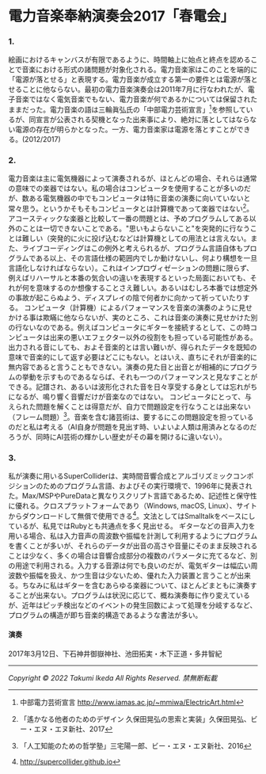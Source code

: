 # 電力音楽奉納演奏会2017「春電会」

### 1.
絵画におけるキャンバスが有限であるように、時間軸上に始点と終点を認めることで音楽における形式の諸問題が対象化される。電力音楽家はこのことを端的に「電源が落とせる」と表現する。電力音楽が成立する第一の要件とは電源が落とせることに他ならない。最初の電力音楽演奏会は2011年7月に行なわれたが、電子音楽ではなく電気音楽でもない、電力音楽が何であるかについては保留されたままだった。電力音楽の語は三輪眞弘氏の「中部電力芸術宣言」[^1]を参照しているが、同宣言が公表される契機となった出来事により、絶対に落としてはならない電源の存在が明らかとなった。一方、電力音楽家は電源を落とすことができる。(2012/2017)

### 2.
電力音楽は主に電気機器によって演奏されるが、ほとんどの場合、それらは通常の意味での楽器ではない。私の場合はコンピュータを使用することが多いのだが、数ある電気機器の中でもコンピュータは特に音楽の演奏に向いていないと常々思う。というかそもそもコンピュータとは計算機であって楽器ではない[^2]。アコースティックな楽器と比較して一番の問題とは、予めプログラムしてある以外のことは一切できないことである。"思いもよらないこと"を突発的に行なうことは難しい（突発的に火に投げ込むなどは計算機としての用法とは言えない。また、ライブコーディングはこの例外と考えられるが、プログラム言語自体もプログラムである以上、その言語仕様の範囲内でしか動けないし、何より構想を一旦言語化しなければならない）。これはインプロヴィゼーションの問題に限らず、例えばリハーサルと本番の気合いの違いを表現するといった局面においても、それが何を意味するのか想像することさえ難しい。あるいはむしろ本番では想定外の事故が起こらぬよう、ディスプレイの陰で何者かに向かって祈っていたりする。
コンピュータ（計算機）によるパフォーマンスを音楽の演奏のように見せかける事は欺瞞に他ならないが、実のところ、これは音楽の演奏に見せかけた別の行ないなのである。例えばコンピュータにギターを接続するとして、この時コンピュータは出来の悪いエフェクター以外の役割をも担っている可能性がある。出力される音にしても、およそ音楽的とは言い難いが、得られたデータを既知の意味で音楽的にして返す必要はどこにもない。とはいえ、直ちにそれが音楽的に無内容であると言うこともできない。演奏の見た目と出音とが相補的にプログラムの挙動を示すものであるならば、それも一つのパフォーマンスと見なすことができる。記譜され、あるいは波形化された音を日々享受する身としては忘れがちになるが、鳴り響く音響だけが音楽なのではない。
コンピュータにとって、与えられた問題を解くことは得意だが、自力で問題設定を行なうことは出来ない（フレーム問題）[^3]。音楽を含む諸芸術は、要するにこの問題設定を担っているのだと私は考える（AI自身が問題を見出す時、いよいよ人類は用済みとなるのだろうが、同時にAI芸術の輝かしい歴史がその幕を開けるに違いない）。

### 3.
私が演奏に用いるSuperColliderは、実時間音響合成とアルゴリズミックコンポジションのためのプログラム言語、およびその実行環境で、1996年に発表された。Max/MSPやPureDataと異なりスクリプト言語であるため、記述性と保守性に優れる。クロスプラットフォームであり（Windows, macOS, Linux）、サイトからダウンロードして無償で使用できる[^4]。文法としてはSmalltalkをベースにしているが、私見ではRubyとも共通点を多く見出せる。
ギターなどの音声入力を用いる場合、私は入力音声の周波数や振幅を計測して利用するようにプログラムを書くことが多いが、それらのデータが出音の高さや音量にそのまま反映されることは少なく、多くの場合は音響合成部分の複数のパラメータに充てるなど、別の用途で利用される。入力する音源は何でも良いのだが、電気ギターは幅広い周波数や振幅を扱え、かつ生音は少ないため、優れた入力装置と言うことが出来る。ちなみに私はギターを含むあらゆる楽器について、ほとんどまともに演奏することが出来ない。プログラムは状況に応じて、概ね演奏毎に作り変えているが、近年はピッチ検出などのイベントの発生回数によって処理を分岐するなど、プログラムの構造が即ち音楽的構造であるような書法が多い。

[^1]: 中部電力芸術宣言 http://www.iamas.ac.jp/~mmiwa/ElectricArt.html
[^2]: 「遙かなる他者のためのデザイン 久保田晃弘の思索と実装」久保田晃弘、ビー・エヌ・エヌ新社、2017
[^3]: 「人工知能のための哲学塾」三宅陽一郎、ビー・エヌ・エヌ新社、2016
[^4]: http://supercollider.github.io



#### 演奏
2017年3月12日、下石神井御嶽神社、池田拓実・木下正道・多井智紀

---
*Copyright © 2022 Takumi Ikeda All Rights Reserved. 禁無断転載*